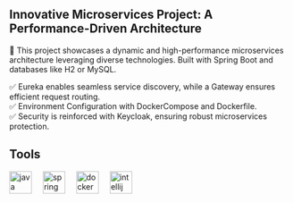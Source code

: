 ## Innovative Microservices Project: A Performance-Driven Architecture

🎯 This project showcases a dynamic and high-performance microservices architecture leveraging diverse technologies. Built with Spring Boot and databases like H2 or MySQL.

✅ Eureka enables seamless service discovery, while a Gateway ensures efficient request routing.  
✅ Environment Configuration with DockerCompose and Dockerfile.  
✅ Security is reinforced with Keycloak, ensuring robust microservices protection.


## Tools
<div align="left">
  <img src="https://cdn.jsdelivr.net/gh/devicons/devicon/icons/java/java-original.svg" height="40" alt="java logo"  />
  <img width="12" />
  <img src="https://cdn.jsdelivr.net/gh/devicons/devicon/icons/spring/spring-original.svg" height="40" alt="spring logo"  />
  <img width="12" />
  <img src="https://cdn.simpleicons.org/docker/2496ED" height="40" alt="docker logo" />
  <img width="12" />
  <img src="https://cdn.jsdelivr.net/gh/devicons/devicon/icons/intellij/intellij-original.svg" height="40" alt="intellij logo"  />
  <img width="12" />
</div>
